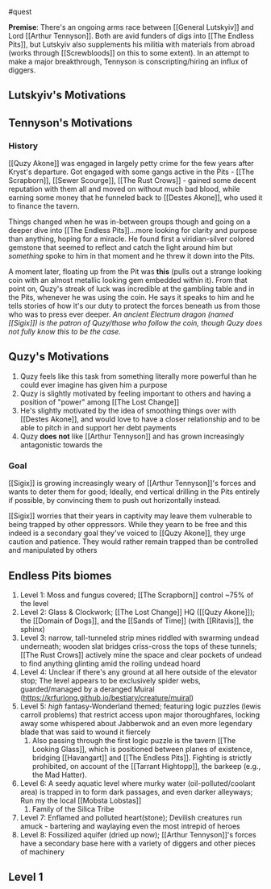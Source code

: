 #quest

**Premise**: There's an ongoing arms race between [[General Lutskyiv]] and Lord [[Arthur Tennyson]]. Both are avid funders of digs into [[The Endless Pits]], but Lutskyiv also supplements his militia with materials from abroad (works through [[Screwbloods]] on this to some extent). In an attempt to make a major breakthrough, Tennyson is conscripting/hiring an influx of diggers.

## Lutskyiv's Motivations

## Tennyson's Motivations

### History
[[Quzy Akone]] was engaged in largely petty crime for the few years after Kryst's departure. Got engaged with some gangs active in the Pits - [[The Scrapborn]], [[Sewer Scourge]], [[The Rust Crows]] - gained some decent reputation with them all and moved on without much bad blood, while earning some money that he funneled back to [[Destes Akone]], who used it to finance the tavern.

Things changed when he was in-between groups though and going on a deeper dive into [[The Endless Pits]]...more looking for clarity and purpose than anything, hoping for a miracle. 
He found first a viridian-silver colored gemstone that seemed to reflect and catch the light around him but _something_ spoke to him in that moment and he threw it down into the Pits.

A moment later, floating up from the Pit was **this** (pulls out a strange looking coin with an almost metallic looking gem embedded within it). From that point on, Quzy's streak of luck was incredible at the gambling table and in the Pits, whenever he was using the coin. He says it speaks to him and he tells stories of how it's our duty to protect the forces beneath us from those who was to press ever deeper.
	   _An ancient Electrum dragon (named [[Sigix]]) is the patron of Quzy/those who follow the coin, though Quzy does not fully know this to be the case._

## Quzy's Motivations
1. Quzy feels like this task from something literally more powerful than he could ever imagine has given him a purpose
2. Quzy is slightly motivated by feeling important to others and having a position of "power" among [[The Lost Change]]
3. He's slightly motivated by the idea of smoothing things over with [[Destes Akone]], and would love to have a closer relationship and to be able to pitch in and support her debt payments
4. Quzy **does not** like [[Arthur Tennyson]] and has grown increasingly antagonistic towards the 
### Goal
[[Sigix]] is growing increasingly weary of [[Arthur Tennyson]]'s forces and wants to deter them for good; 
Ideally, end vertical drilling in the Pits entirely if possible, by convincing them to push out horizontally instead.

[[Sigix]] worries that their years in captivity may leave them vulnerable to being trapped by other oppressors. While they yearn to be free and this indeed is a secondary goal they've voiced to [[Quzy Akone]], they urge caution and patience. They would rather remain trapped than be controlled and manipulated by others

## Endless Pits biomes
1. Level 1: Moss and fungus covered; [[The Scrapborn]] control ~75% of the level
2. Level 2: Glass & Clockwork; [[The Lost Change]] HQ ([[Quzy Akone]]); the [[Domain of Dogs]], and the [[Sands of Time]] (with [[Ritavis]], the sphinx)
3. Level 3: narrow, tall-tunneled strip mines riddled with swarming undead underneath; wooden slat bridges criss-cross the tops of these tunnels; [[The Rust Crows]] actively mine the space and clear pockets of undead to find anything glinting amid the roiling undead hoard
4. Level 4: Unclear if there's any ground at all here outside of the elevator stop; The level appears to be exclusively spider webs, guarded/managed by a deranged Muiral (https://krfurlong.github.io/bestiary/creature/muiral)
5. Level 5: _high_ fantasy-Wonderland themed; featuring logic puzzles (lewis carroll problems) that restrict access upon major thoroughfares, locking away some whispered about Jabberwok and an even more legendary blade that was said to wound it fiercely
	1. Also passing through the first logic puzzle is the tavern [[The Looking Glass]], which is positioned between planes of existence, bridging [[Havangart]] and [[The Endless Pits]]. Fighting is strictly prohibited, on account of the [[Tarrant Hightopp]], the barkeep (e.g., the Mad Hatter).
6. Level 6: A seedy aquatic level where murky water (oil-polluted/coolant area) is trapped in to form dark passages, and even darker alleyways; Run my the local [[Mobsta Lobstas]] 
	1. Family of the Silica Tribe
7. Level 7: Enflamed and polluted heart(stone); Devilish creatures run amuck - bartering and waylaying even the most intrepid of heroes
8. Level 8: Fossilized aquifer (dried up now); [[Arthur Tennyson]]'s forces have a secondary base here with a variety of diggers and other pieces of machinery
## Level 1
